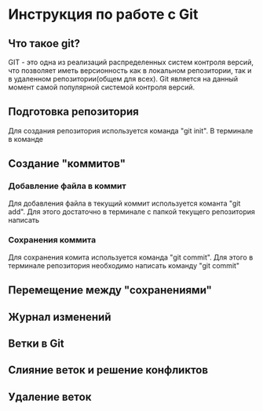 # Инструкция по работе с Git

## Что такое git?

GIT - это одна из реализаций распределенных систем контроля версий, что позволяет иметь версионность как в локальном репозитории, так и в удаленном репозитории(общем для всех). Git является на данный момент самой популярной системой контроля версий.

## Подготовка репозитория


Для создания репозитория используется команда "git init". В терминале в команде 


## Создание "коммитов"

### Добавление файла в коммит

Для добавления файла в текущий коммит используется команта "git add". Для этого достаточно в терминале с папкой текущего репозитория написать 

### Сохранения коммита

Для сохранения комита используется команда "git commit".  Для этого в терминале репозитория необходимо написать команду "git commit"


## Перемещение между "сохранениями"

## Журнал изменений

## Ветки в Git

## Слияние веток и решение конфликтов

## Удаление веток 

